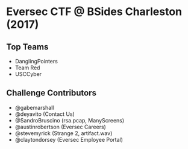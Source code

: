 Eversec CTF @ BSides Charleston (2017)
======================================

## Top Teams

- DanglingPointers
- Team Red
- USCCyber


## Challenge Contributors

- @gabemarshall
- @deyavito (Contact Us)
- @SandroBruscino (rsa.pcap, ManyScreens)
- @austinrobertson (Eversec Careers)
- @stevemyrick (Strange 2, artifact.wav)
- @claytondorsey (Eversec Employee Portal)
